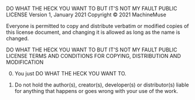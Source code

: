 DO WHAT THE HECK YOU WANT TO BUT IT'S NOT MY FAULT PUBLIC LICENSE
Version 1, January 2021
Copyright © 2021 MachineMuse

Everyone is permitted to copy and distribute verbatim or modified copies of this license document, and changing it is allowed as long as the name is changed.

DO WHAT THE HECK YOU WANT TO BUT IT'S NOT MY FAULT PUBLIC LICENSE TERMS AND CONDITIONS FOR COPYING, DISTRIBUTION AND MODIFICATION

0. You just DO WHAT THE HECK YOU WANT TO.

1. Do not hold the author(s), creator(s), developer(s) or distributor(s) liable for anything that happens or goes wrong with your use of the work.